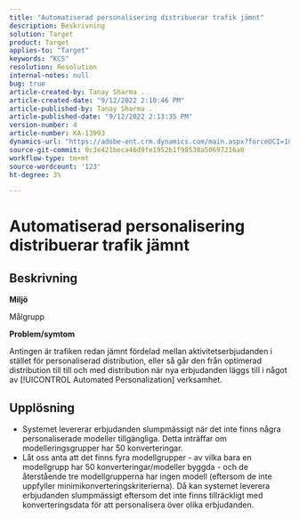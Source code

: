 ```yaml
---
title: "Automatiserad personalisering distribuerar trafik jämnt"
description: Beskrivning
solution: Target
product: Target
applies-to: "Target"
keywords: "KCS"
resolution: Resolution
internal-notes: null
bug: true
article-created-by: Tanay Sharma .
article-created-date: "9/12/2022 2:10:46 PM"
article-published-by: Tanay Sharma .
article-published-date: "9/12/2022 2:13:35 PM"
version-number: 4
article-number: KA-13993
dynamics-url: "https://adobe-ent.crm.dynamics.com/main.aspx?forceUCI=1&pagetype=entityrecord&etn=knowledgearticle&id=e6ab04b1-a432-ed11-9db1-002248086735"
source-git-commit: 0c3e421beca46d9fe1952b1f98538a50697216a0
workflow-type: tm+mt
source-wordcount: '123'
ht-degree: 3%

---
```


# Automatiserad personalisering distribuerar trafik jämnt

## Beskrivning


<b>Miljö</b>

Målgrupp



<b>Problem/symtom</b>

Antingen är trafiken redan jämnt fördelad mellan aktivitetserbjudanden i stället för personaliserad distribution, eller så går den från optimerad distribution till till och med distribution när nya erbjudanden läggs till i något av [!UICONTROL Automated Personalization] verksamhet.


## Upplösning


- Systemet levererar erbjudanden slumpmässigt när det inte finns några personaliserade modeller tillgängliga. Detta inträffar om modelleringsgrupper har 50 konverteringar.
- Låt oss anta att det finns fyra modellgrupper - av vilka bara en modellgrupp har 50 konverteringar/modeller byggda - och de återstående tre modellgrupperna har ingen modell (eftersom de inte uppfyller minimikonverteringskriterierna). Då kan systemet leverera erbjudanden slumpmässigt eftersom det inte finns tillräckligt med konverteringsdata för att personalisera över olika erbjudanden.

